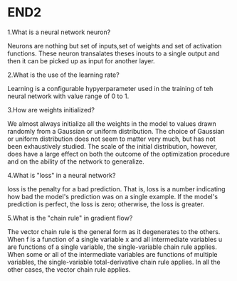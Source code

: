 # END2
1.What is a neural network neuron?


Neurons are nothing but set of inputs,set of weights and set of activation functions. These neuron  transalates theses inouts to a single output and then it can be picked up as input for another layer.


2.What is the use of the learning rate?

Learning is a configurable hypyerparameter used in the training of teh neural network with value range of 0 to 1.


3.How are weights initialized?

We almost always initialize all the weights in the model to values drawn randomly from a Gaussian or uniform distribution. The choice of Gaussian or uniform distribution does not seem to matter very much, but has not been exhaustively studied. The scale of the initial distribution, however, does have a large effect on both the outcome of the optimization procedure and on the ability of the network to generalize.


4.What is "loss" in a neural network?

loss is the penalty for a bad prediction. That is, loss is a number indicating how bad the model's prediction was on a single example. If the model's prediction is perfect, the loss is zero; otherwise, the loss is greater.

5.What is the "chain rule" in gradient flow? 

The vector chain rule is the general form as it degenerates to the others. When f is a function of a single variable x and all intermediate variables u are functions of a single variable, the single-variable chain rule applies. When some or all of the intermediate variables are functions of multiple variables, the single-variable total-derivative chain rule applies. In all the other cases, the vector chain rule applies.
